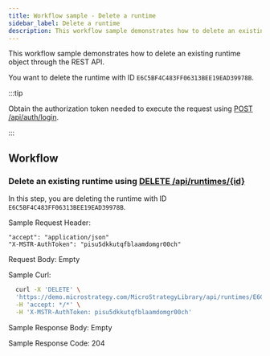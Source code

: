 ```yaml
---
title: Workflow sample - Delete a runtime
sidebar_label: Delete a runtime
description: This workflow sample demonstrates how to delete an existing runtime object through the REST API.
---
```


This workflow sample demonstrates how to delete an existing runtime object through the REST API.

You want to delete the runtime with ID `E6C5BF4C483FF06313BEE19EAD39978B`.

:::tip

Obtain the authorization token needed to execute the request using [POST /api/auth/login](https://demo.microstrategy.com/MicroStrategyLibrary/api-docs/index.html#/Authentication/postLogin).

:::

## Workflow

### Delete an existing runtime using [DELETE /api/runtimes/{id}](https://demo.microstrategy.com/MicroStrategyLibrary/api-docs/index.html#/Runtimes/deleteScriptRuntime)

In this step, you are deleting the runtime with ID `E6C5BF4C483FF06313BEE19EAD39978B`.

Sample Request Header:

```http
"accept": "application/json"
"X-MSTR-AuthToken": "pisu5dkkutqfblaamdomgr00ch"
```

Request Body: Empty

Sample Curl:

```bash
  curl -X 'DELETE' \
  'https://demo.microstrategy.com/MicroStrategyLibrary/api/runtimes/E6C5BF4C483FF06313BEE19EAD39978B' \
  -H 'accept: */*' \
  -H 'X-MSTR-AuthToken: pisu5dkkutqfblaamdomgr00ch'
```

Sample Response Body: Empty

Sample Response Code: 204
